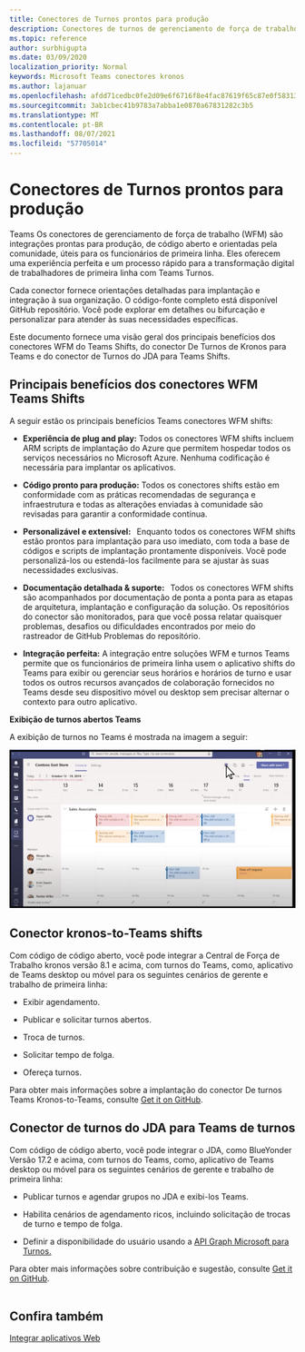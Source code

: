 ```yaml
---
title: Conectores de Turnos prontos para produção
description: Conectores de turnos de gerenciamento de força de trabalho para Teams
ms.topic: reference
author: surbhigupta
ms.date: 03/09/2020
localization_priority: Normal
keywords: Microsoft Teams conectores kronos
ms.author: lajanuar
ms.openlocfilehash: afdd71cedbc0fe2d09e6f6716f8e4fac87619f65c87e0f5831379e3a2b4ee2e3
ms.sourcegitcommit: 3ab1cbec41b9783a7abba1e0870a67831282c3b5
ms.translationtype: MT
ms.contentlocale: pt-BR
ms.lasthandoff: 08/07/2021
ms.locfileid: "57705014"
---
```

# <a name="production-ready-shifts-connectors"></a>Conectores de Turnos prontos para produção  

Teams Os conectores de gerenciamento de força de trabalho (WFM) são integrações prontas para produção, de código aberto e orientadas pela comunidade, úteis para os funcionários de primeira linha. Eles oferecem uma experiência perfeita e um processo rápido para a transformação digital de trabalhadores de primeira linha com Teams Turnos. 

Cada conector fornece orientações detalhadas para implantação e integração à sua organização. O código-fonte completo está disponível GitHub repositório. Você pode explorar em detalhes ou bifurcação e personalizar para atender às suas necessidades específicas.   

Este documento fornece uma visão geral dos principais benefícios dos conectores WFM do Teams Shifts, do conector De Turnos de Kronos para Teams e do conector de Turnos do JDA para Teams Shifts.

## <a name="key-benefits-of-teams-shifts-wfm-connectors"></a>Principais benefícios dos conectores WFM Teams Shifts

A seguir estão os principais benefícios Teams conectores WFM shifts:

* **Experiência de plug and play:** Todos os conectores WFM shifts incluem ARM scripts de implantação do Azure que permitem hospedar todos os serviços necessários no Microsoft Azure. Nenhuma codificação é necessária para implantar os aplicativos.

* **Código pronto para produção:** Todos os conectores shifts estão em conformidade com as práticas recomendadas de segurança e infraestrutura e todas as alterações enviadas à comunidade são revisadas para garantir a conformidade contínua.

* **Personalizável e extensível:**   Enquanto todos os conectores WFM shifts estão prontos para implantação para uso imediato, com toda a base de códigos e scripts de implantação prontamente disponíveis. Você pode personalizá-los ou estendá-los facilmente para se ajustar às suas necessidades exclusivas.

* **Documentação detalhada & suporte:**   Todos os conectores WFM shifts são acompanhados por documentação de ponta a ponta para as etapas de arquitetura, implantação e configuração da solução. Os repositórios do conector são monitorados, para que você possa relatar quaisquer problemas, desafios ou dificuldades encontrados por meio do rastreador de GitHub Problemas do repositório.

* **Integração perfeita:** A integração entre soluções WFM e turnos Teams permite que os funcionários de primeira linha usem o aplicativo shifts do Teams para exibir ou gerenciar seus horários e horários de turno e usar todos os outros recursos avançados de colaboração fornecidos no Teams desde seu dispositivo móvel ou desktop sem precisar alternar o contexto para outro aplicativo.  

**Exibição de turnos abertos Teams** 

A exibição de turnos no Teams é mostrada na imagem a seguir: 

![Abrir turnos em Teams](../assets/images/teams-open-shifts-view.png)

## <a name="kronos-to-teams-shifts-connector"></a>Conector kronos-to-Teams shifts

Com código de código aberto, você pode integrar a Central de Força de Trabalho kronos versão 8.1 e acima, com turnos do Teams, como, aplicativo de Teams desktop ou móvel para os seguintes cenários de gerente e trabalho de primeira linha:

* Exibir agendamento.

* Publicar e solicitar turnos abertos.

* Troca de turnos.

* Solicitar tempo de folga.

* Ofereça turnos.

Para obter mais informações sobre a implantação do conector De turnos Teams Kronos-to-Teams, consulte [Get it on GitHub](https://aka.ms/KronosShiftsConnector).

## <a name="jda-to-teams-shifts-connector"></a>Conector de turnos do JDA para Teams de turnos

Com código de código aberto, você pode integrar o JDA, como BlueYonder Versão 17.2 e acima, com turnos do Teams, como, aplicativo de Teams desktop ou móvel para os seguintes cenários de gerente e trabalho de primeira linha:

* Publicar turnos e agendar grupos no JDA e exibi-los Teams.

* Habilita cenários de agendamento ricos, incluindo solicitação de trocas de turno e tempo de folga.

* Definir a disponibilidade do usuário usando a [API Graph Microsoft para Turnos.](/graph/api/resources/shift?view=graph-rest-beta&preserve-view=true)

Para obter mais informações sobre contribuição e sugestão, consulte [Get it on GitHub](https://aka.ms/JDAShiftsConnector).</br></br>

## <a name="see-also"></a>Confira também

[Integrar aplicativos Web](~/samples/integrate-web-apps-overview.md)
